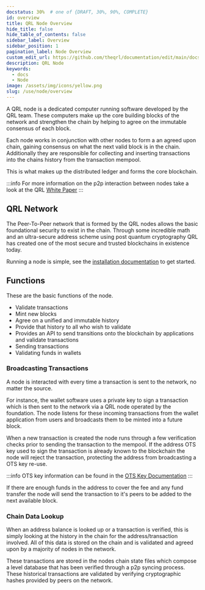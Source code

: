 ```yaml
---
docstatus: 30%  # one of {DRAFT, 30%, 90%, COMPLETE}
id: overview
title: QRL Node Overview
hide_title: false
hide_table_of_contents: false
sidebar_label: Overview
sidebar_position: 1
pagination_label: Node Overview
custom_edit_url: https://github.com/theqrl/documentation/edit/main/docs/Node/qrl-node.md
description: QRL Node
keywords:
  - docs
  - Node
image: /assets/img/icons/yellow.png
slug: /use/node/overview
---
```



A QRL node is a dedicated computer running software developed by the QRL team. These computers make up the core building blocks of the network and strengthen the chain by helping to agree on the immutable consensus of each block.


Each node works in conjunction with other nodes to form a an agreed upon chain, gaining consensus on what the next valid block is in the chain. Additionally they are responsible for collecting and inserting transactions into the chains history from the transaction mempool. 

This is what makes up the distributed ledger and forms the core blockchain.


:::info
For more information on the p2p interaction between nodes take a look at the QRL [White Paper](/build/fundamentals/whitepaper) 
:::

## QRL Network

The Peer-To-Peer network that is formed by the QRL nodes allows the basic foundational security to exist in the chain. Through some incredible math and an ultra-secure address scheme using post quantum cryptography QRL has created one of the most secure and trusted blockchains in existence today.

Running a node is simple, see the [installation documentation](/use/node/installation) to get started. 

## Functions

These are the basic functions of the node.

- Validate transactions
- Mint new blocks
- Agree on a unified and immutable history
- Provide that history to all who wish to validate
- Provides an API to send transitions onto the blockchain by applications and validate transactions
- Sending transactions
- Validating funds in wallets

### Broadcasting Transactions

A node is interacted with every time a transaction is sent to the network, no matter the source. 

For instance, the wallet software uses a private key to sign a transaction which is then sent to the network via a QRL node operated by the foundation. The node listens for these incoming transactions from the wallet application from users and broadcasts them to be minted into a future block.


When a new transaction is created the node runs through a few verification checks prior to sending the transaction to the mempool. If the address OTS key used to sign the transaction is already known to the blockchain the node will reject the transaction, protecting the address from broadcasting a OTS key re-use.

:::info
OTS key information can be found in the [OTS Key Documentation](#)
:::

If there are enough funds in the address to cover the fee and any fund transfer the node will send the transaction to it's peers to be added to the next available block. 

### Chain Data Lookup

When an address balance is looked up or a  transaction is verified, this is simply looking at the history in the chain for the address/transaction involved. All of this data is stored on the chain and is validated and agreed upon by a majority of nodes in the network. 

These transactions are stored in the nodes chain state files which compose a level database that has been verified through a p2p syncing process. These historical transactions are validated by verifying cryptographic hashes provided by peers on the network.

